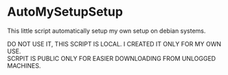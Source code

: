 # AutoMySetupSetup
This little script automatically setup my own setup on debian systems.  


DO NOT USE IT, THIS SCRIPT IS LOCAL. I CREATED IT ONLY FOR MY OWN USE.  
SCRPIT IS PUBLIC ONLY FOR EASIER DOWNLOADING FROM UNLOGGED MACHINES.

